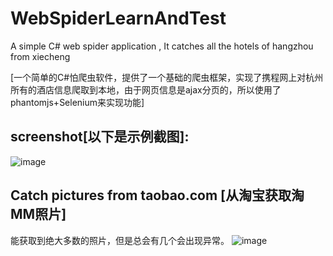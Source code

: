# WebSpiderLearnAndTest
A simple C# web spider application , It catches all the hotels of hangzhou from xiecheng

[一个简单的C#怕爬虫软件，提供了一个基础的爬虫框架，实现了携程网上对杭州所有的酒店信息爬取到本地，由于网页信息是ajax分页的，所以使用了phantomjs+Selenium来实现功能]

## screenshot[以下是示例截图]:
![image](https://github.com/dathlin/WebSpiderLearnAndTest/raw/master/WebSpiderLearnAndTest/screenshots/hotel.png)

## Catch pictures from taobao.com [从淘宝获取淘MM照片]
能获取到绝大多数的照片，但是总会有几个会出现异常。
![image](https://github.com/dathlin/WebSpiderLearnAndTest/raw/master/WebSpiderLearnAndTest/screenshots/alibaba.png)